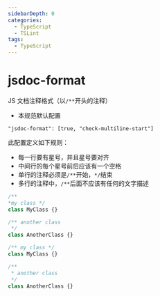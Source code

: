 ```yaml
---
sidebarDepth: 0
categories:
  - TypeScript
  - TSLint
tags:
  - TypeScript
---
```


# jsdoc-format

JS 文档注释格式（以`/**`开头的注释）

<Badge text="HasFixer" vertical="middle" />

- 本规范默认配置

`"jsdoc-format": [true, "check-multiline-start"]`

此配置定义如下规则：

- 每一行要有星号，并且星号要对齐
- 中间行的每个星号前后应该有一个空格
- 单行的注释必须是`/**`开始，`*/`结束
- 多行的注释中，`/**`后面不应该有任何的文字描述

<div class="code-style bad">

<!-- prettier-ignore -->
```ts
/** 
*my class */
class MyClass {}

/** another class
 */
class AnotherClass {}
```

</div>
<div class="code-style good">

```ts
/** my class */
class MyClass {}

/**
 * another class
 */
class AnotherClass {}
```

</div>
